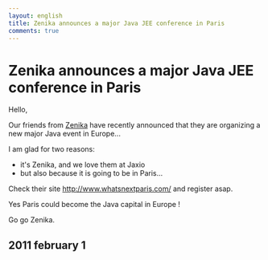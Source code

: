 ```yaml
---
layout: english
title: Zenika announces a major Java JEE conference in Paris
comments: true
---
```


# Zenika announces a major Java JEE conference in Paris
Hello, 

Our friends from <a href="http:/www.zenika.com">Zenika</a> have recently announced that they are organizing a new major Java event in Europe... 

I am glad for two reasons:
 
* it's Zenika, and we love them at Jaxio
* but also because it is going to be in Paris... 

Check their site <a href="http://www.whatsnextparis.com/">http://www.whatsnextparis.com/</a> and register asap. 

Yes Paris could become the Java capital in Europe ! 

Go go Zenika.

## 2011 february 1